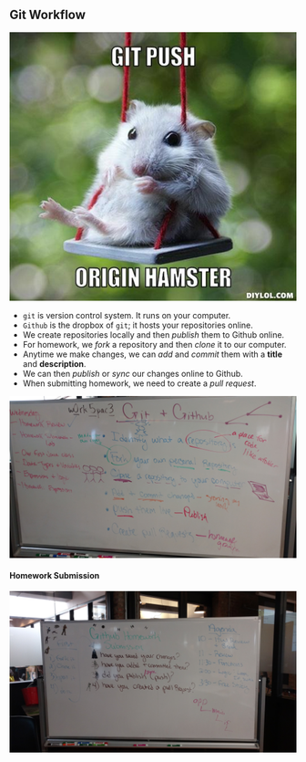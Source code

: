 ## Git Workflow

![lol](gitpushlol.jpg)

* `git` is version control system. It runs on your computer.
* `Github` is the dropbox of `git`; it hosts your repositories online.
* We create repositories locally and then _publish_ them to Github online.
* For homework, we _fork_ a repository and then _clone_ it to our computer.
* Anytime we make changes, we can _add_ and _commit_ them with a **title** and **description**.
* We can then _publish_ or _sync_ our changes online to Github.
* When submitting homework, we need to create a _pull request_.

![git 101](git-intro.jpg)

#### Homework Submission

![hw git](git-homework.jpg)
